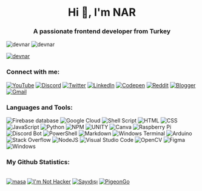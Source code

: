 <h1 align="center">Hi 👋, I'm NAR</h1>
<h3 align="center">A passionate frontend developer from Turkey</h3>

<p><img src="https://komarev.com/ghpvc/?username=devnar&label=Profile%20views&color=23b5b5&style=flat" alt="devnar" />
<img src="https://img.shields.io/badge/Most_Used_Languages-HTML-orange?style=flat" alt="devnar" /></p>

<p><a href="https://github.com/ryo-ma/github-profile-trophy"><img src="https://github-profile-trophy.vercel.app/?username=devnar&row=1&theme=discord&no-frame=true&no-bg=true" alt="devnar" /></a></p>

<h3>Connect with me:</h3>
<p>
    <a href="https://youtube.com/@_devnar"><img src="https://img.shields.io/badge/&#818;devnar-FF0000.svg?style=flat-square&logo=YouTube&logoColor=white" alt="YouTube" /></a>
    <a href="https://discord.gg/7ANkUb8Dyu"><img src="https://img.shields.io/badge/NAR support-7289DA.svg?style=flat-square&logo=discord&logoColor=white" alt="Discord" /></a>
    <a href="https://x.com/_devnar"><img src="https://img.shields.io/badge/&#818;devnar-000.svg?style=flat-square&logo=X&logoColor=white" alt="Twitter" /></a>
    <a href="https://linkedin.com/in/devnar"><img src="https://img.shields.io/badge/devnar-%230077B5.svg?style=flat-square&logo=linkedin&logoColor=white" alt="LinkedIn" /></a>
    <a href="https://codepen.io/_devnar"><img src="https://img.shields.io/badge/&#818;devnar-000.svg?style=flat-square&logo=Codepen&logoColor=white" alt="Codepen" /></a>
    <a href="https://reddit.com/user/_devnar/"><img src="https://img.shields.io/badge/&#818;&#818;devnar-FF4500.svg?style=flat-square&logo=Reddit&logoColor=white" alt="Reddit" /></a>
    <a href="https://narlog.blogspot.com/"><img src="https://img.shields.io/badge/narlog-FF5722?style=flat-square&logo=blogger&logoColor=white" alt="Blogger"></a>
    <a href="mailto:devnar@duck.com"><img src="https://img.shields.io/badge/devnar@duck.com-D14836?style=flat-square&logo=gmail&logoColor=white" alt="Gmail"></a>
</p>

<h3>Languages and Tools:</h3>
<p></p>
<p>
    <img src="https://img.shields.io/badge/firebase%20DataBase-F38020?style=for-the-badge&logo=firebase&logoColor=white" alt="Firebase database" />
    <img src="https://img.shields.io/badge/Google%20Cloud-%234285F4.svg?style=for-the-badge&logo=google-cloud&logoColor=white" alt="Google Cloud" />
    <img src="https://img.shields.io/badge/shell_script-%23121011.svg?style=for-the-badge&logo=gnu-bash&logoColor=white" alt="Shell Script" />
    <img src="https://img.shields.io/badge/HTML-%23323330.svg?style=for-the-badge&logo=html5&logoColor=f16529" alt="HTML" />
    <img src="https://img.shields.io/badge/CSS-%23323330.svg?style=for-the-badge&logo=css3&logoColor=33a9dc" alt="CSS" />
    <img src="https://img.shields.io/badge/javascript-%23323330.svg?style=for-the-badge&logo=javascript&logoColor=%23F7DF1E" alt="JavaScript" />
    <img src="https://img.shields.io/badge/python-3670A0?style=for-the-badge&logo=python&logoColor=ffdd54" alt="Python" /> <img src="https://img.shields.io/badge/NPM-%23000000.svg?style=for-the-badge&logo=npm&logoColor=white" alt="NPM" />
    <img src="https://img.shields.io/badge/Unity-%2320232a.svg?style=for-the-badge&logo=unity&logoColor=white" alt="UNITY" />
    <img src="https://img.shields.io/badge/Canva-%2300C4CC.svg?style=for-the-badge&logo=Canva&logoColor=white" alt="Canva" />
    <img src="https://img.shields.io/badge/-RaspberryPi-C51A4A?style=for-the-badge&logo=Raspberry-Pi" alt="Raspberry Pi" />
    <img src="https://img.shields.io/badge/Bot-%235835CC.svg?style=for-the-badge&logo=discord&logoColor=white" alt="Discord Bot" />
    <img src="https://img.shields.io/badge/PowerShell-%23000.svg?style=for-the-badge&logo=powershell&logoColor=white" alt="PowerShell" />
    <img src="https://img.shields.io/badge/markdown-%23000000.svg?style=for-the-badge&logo=markdown&logoColor=white" alt="Markdown" />
    <img src="https://img.shields.io/badge/Windows%20Terminal-%234D4D4D.svg?style=for-the-badge&logo=windows-terminal&logoColor=white" alt="Windows Terminal" />
    <img src="https://img.shields.io/badge/Arduino-199a9f?style=for-the-badge&logo=Arduino&logoColor=white" alt="Arduino" />
    <img src="https://img.shields.io/badge/-Stackoverflow-FE7A16?style=for-the-badge&logo=stack-overflow&logoColor=white" alt="Stack Overflow" />
    <img src="https://img.shields.io/badge/node.js-6DA55F?style=for-the-badge&logo=node.js&logoColor=white" alt="NodeJS" />
    <img src="https://img.shields.io/badge/Visual%20Studio%20Code-0078d7.svg?style=for-the-badge&logo=visual-studio-code&logoColor=white" alt="Visual Studio Code" />
    <img src="https://img.shields.io/badge/opencv-%23white.svg?style=for-the-badge&logo=opencv&logoColor=white" alt="OpenCV">
    <img src="https://img.shields.io/badge/figma-%23F24E1E.svg?style=for-the-badge&logo=figma&logoColor=white" alt="Figma">
    <img src="https://img.shields.io/badge/Windows-0078D6?style=for-the-badge&logo=windows&logoColor=white" alt="Windows" />
</p>

<h3>My Github Statistics:</h3>
<img src="https://github-readme-streak-stats.herokuapp.com?user=devnar&theme=dark&hide_border=true&border_radius=10&locale=tr" alt=""><br /><br />
<a href="https://github.com/devnar/masa"><img src="https://github-readme-stats.vercel.app/api/pin/?username=devnar&repo=masa&theme=dark" alt="masa"></a>
<a href="https://github.com/devnar/imnothacker"><img src="https://github-readme-stats.vercel.app/api/pin/?username=devnar&repo=imnothacker&theme=dark" alt="I'm Not Hacker"></a>
<a href="https://github.com/devnar/sayidisi"><img src="https://github-readme-stats.vercel.app/api/pin/?username=devnar&repo=sayidisi&theme=dark" alt="Sayıdışı"></a>
<a href="https://github.com/devnar/pigeongo"><img src="https://github-readme-stats.vercel.app/api/pin/?username=devnar&repo=pigeongo&theme=dark" alt="PigeonGo"></a>
